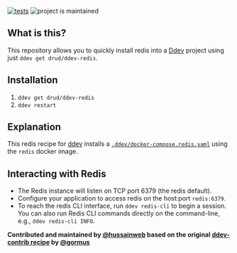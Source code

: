 [![tests](https://github.com/drud/ddev-redis/actions/workflows/tests.yml/badge.svg)](https://github.com/drud/ddev-redis/actions/workflows/tests.yml) ![project is maintained](https://img.shields.io/maintenance/yes/2022.svg)

## What is this?

This repository allows you to quickly install redis into a [Ddev](https://ddev.readthedocs.io) project using just `ddev get drud/ddev-redis`.

## Installation

1. `ddev get drud/ddev-redis`
2. `ddev restart`

## Explanation

This redis recipe for [ddev](https://ddev.readthedocs.io) installs a [`.ddev/docker-compose.redis.yaml`](docker-compose.redis.yaml) using the `redis` docker image.

## Interacting with Redis

* The Redis instance will listen on TCP port 6379 (the redis default).
* Configure your application to access redis on the host:port `redis:6379`.
* To reach the redis CLI interface, run `ddev redis-cli` to begin a session. You can also run Redis CLI commands directly on the command-line, e.g., `ddev redis-cli INFO`.

**Contributed and maintained by [@hussainweb](https://github.com/hussainweb) based on the original [ddev-contrib recipe](https://github.com/drud/ddev-contrib/tree/master/docker-compose-services/redis) by [@gormus](https://github.com/gormus)**
